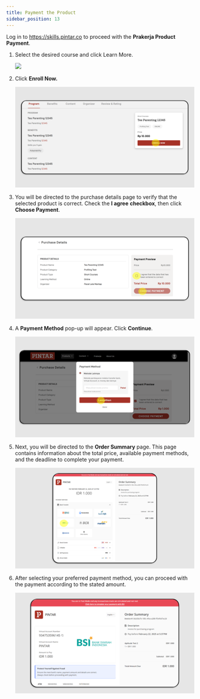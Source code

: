 ```yaml
---
title: Payment the Product
sidebar_position: 13
---
```

Log in to https://skills.pintar.co to proceed with the **Prakerja Product Payment**.

1. Select the desired course and click Learn More.

   ![](/img/payment-skills_eng-1.png)
2. Click **Enroll Now.**

   ![](/img/payment-skills_eng-2.png)
3. You will be directed to the purchase details page to verify that the selected product is correct. Check the **I agree** **checkbox**, then click **Choose Payment**.

   ![](/img/payment-skills_eng-3.png)
4. A **Payment Method** pop-up will appear. Click **Continue**.

   ![](/img/payment-skills_eng-4.png)
5. Next, you will be directed to the **Order Summary** page. This page contains information about the total price, available payment methods, and the deadline to complete your payment.

   ![](/img/payment-skills-4.png)
6. After selecting your preferred payment method, you can proceed with the payment according to the stated amount.

   ![](/img/payment-skills-5.png)
